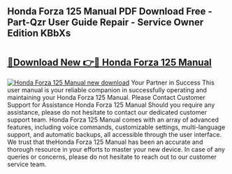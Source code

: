 ## Honda Forza 125 Manual PDF Download Free - Part-Qzr User Guide Repair - Service Owner Edition KBbXs

# <h2><a href="http://bc98696.oget.top/?id=Honda+Forza+125+Manual">🔗Download New 👉🔴 Honda Forza 125 Manual</a></h2>

[![Honda Forza 125 Manual new download](https://i.imgur.com/5g1atiW.png)](http://bc98696.oget.top/?id=Honda+Forza+125+Manual)
Your Partner in Success This user manual is your reliable companion in successfully operating and maintaining your Honda Forza 125 Manual. Please Contact Customer Support for Assistance Honda Forza 125 Manual Should you require any assistance, please do not hesitate to contact our dedicated customer support team. Honda Forza 125 Manual comes with an array of advanced features, including voice commands, customizable settings, multi-language support, and automatic backups, all accessible through the user interface. We trust that theHonda Forza 125 Manual has been an accurate and thorough resource in your efforts to master your new device. In case of any queries or concerns, please do not hesitate to reach out to our customer service team.
